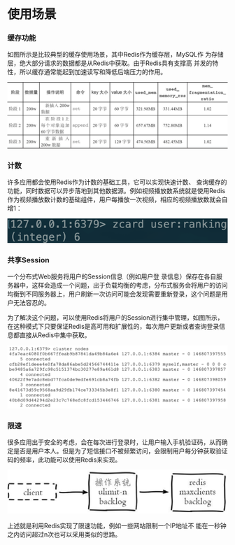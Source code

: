 # 使用场景

### 缓存功能

如图所示是比较典型的缓存使用场景，其中Redis作为缓存层，MySQL作 为存储层，绝大部分请求的数据都是从Redis中获取。由于Redis具有支撑高 并发的特性，所以缓存通常能起到加速读写和降低后端压力的作用。

![](../../.gitbook/assets/image%20%2893%29.png)

### 计数

许多应用都会使用Redis作为计数的基础工具，它可以实现快速计数、 查询缓存的功能，同时数据可以异步落地到其他数据源。例如视频播放数系统就是使用Redis作为视频播放数计数的基础组件，用户每播放一次视频，相应的视频播放数就会自增1：

![](../../.gitbook/assets/image%20%2880%29.png)

### 共享Session

一个分布式Web服务将用户的Session信息（例如用户登 录信息）保存在各自服务器中，这样会造成一个问题，出于负载均衡的考虑，分布式服务会将用户的访问均衡到不同服务器上，用户刷新一次访问可能会发现需要重新登录，这个问题是用户无法容忍的。

为了解决这个问题，可以使用Redis将用户的Session进行集中管理，如图所示，在这种模式下只要保证Redis是高可用和扩展性的，每次用户更新或者查询登录信息都直接从Redis中集中获取。

![](../../.gitbook/assets/image%20%28197%29.png)

### 限速

很多应用出于安全的考虑，会在每次进行登录时，让用户输入手机验证码，从而确定是否是用户本人。但是为了短信接口不被频繁访问，会限制用户每分钟获取验证码的频率，此功能可以使用Redis来实现。

![](../../.gitbook/assets/image%20%28152%29.png)

上述就是利用Redis实现了限速功能，例如一些网站限制一个IP地址不 能在一秒钟之内访问超过n次也可以采用类似的思路。

